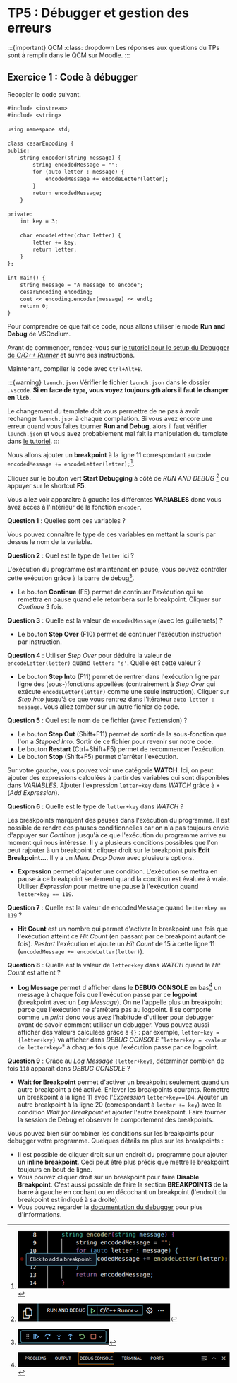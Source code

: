 # TP5 : Débugger et gestion des erreurs

:::{important} QCM
:class: dropdown
Les réponses aux questions du TPs sont à remplir dans le QCM sur Moodle.
:::

## Exercice 1 : Code à débugger

Recopier le code suivant.

```{code} cpp
#include <iostream>
#include <string>

using namespace std;

class cesarEncoding {
public:
    string encoder(string message) {
        string encodedMessage = "";
        for (auto letter : message) {
            encodedMessage += encodeLetter(letter);
        }
        return encodedMessage;
    }

private:
    int key = 3;

    char encodeLetter(char letter) {
        letter += key;
        return letter;
    }
};

int main() {
    string message = "A message to encode";
    cesarEncoding encoding;
    cout << encoding.encoder(message) << endl;
    return 0;
}
```

Pour comprendre ce que fait ce code, nous allons utiliser le mode **Run and Debug** de VSCodium.

Avant de commencer, rendez-vous sur [le tutoriel pour le setup du Debugger de *C/C++ Runner*](#vscodium-debugger) et suivre ses instructions.

Maintenant, compiler le code avec `Ctrl+Alt+B`.

:::{warning} `launch.json`
Vérifier le fichier `launch.json` dans le dossier `.vscode`. **Si en face de `type`, vous voyez toujours `gdb` alors il faut le changer en `lldb`.** 

Le changement du template doit vous permettre de ne pas à avoir rechanger `launch.json` à chaque compilation. Si vous avez encore une erreur quand vous faites tourner **Run and Debug**, alors il faut vérifier `launch.json` et vous avez probablement mal fait la manipulation du template dans [le tutoriel](#vscodium-debuuger).
:::

Nous allons ajouter un **breakpoint** à la ligne 11 correspondant au code `encodedMessage += encodeLetter(letter);`[^breakpoint].

[^breakpoint]: ![Breakpoint](../images/breakpoint.png)

Cliquer sur le bouton vert **Start Debugging** à côté de *RUN AND DEBUG* [^start_debugging] ou appuyer sur le shortcut **F5**.

[^start_debugging]: ![Start Debugging](../images/start-debugging.png)

Vous allez voir apparaître à gauche les différentes **VARIABLES** donc vous avez accès à l'intérieur de la fonction `encoder`.

**Question 1** : Quelles sont ces variables ?

Vous pouvez connaître le type de ces variables en mettant la souris par dessus le nom de la variable.

**Question 2** : Quel est le type de `letter` ici ?

L'exécution du programme est maintenant en pause, vous pouvez contrôler cette exécution grâce à la barre de debug[^debug_bar].
- Le bouton **Continue** (F5) permet de continuer l'exécution qui se remettra en pause quand elle retombera sur le breakpoint. Cliquer sur *Continue* 3 fois.

**Question 3** : Quelle est la valeur de `encodedMessage` (avec les guillemets) ?

- Le bouton **Step Over** (F10) permet de continuer l'exécution instruction par instruction.

**Question 4** : Utiliser *Step Over* pour déduire la valeur de `encodeLetter(letter)` quand `letter: 's'`. Quelle est cette valeur ?

- Le bouton **Step Into** (F11) permet de rentrer dans l'exécution ligne par ligne des (sous-)fonctions appellées (contrairement à *Step Over* qui exécute `encodeLetter(letter)` comme une seule instruction). Cliquer sur *Step Into* jusqu'à ce que vous rentrez dans l'itérateur `auto letter : message`. Vous allez tomber sur un autre fichier de code.

**Question 5** : Quel est le nom de ce fichier (avec l'extension) ?

- Le bouton **Step Out** (Shift+F11) permet de sortir de la sous-fonction que l'on a *Stepped Into*. Sortir de ce fichier pour revenir sur notre code.
- Le bouton **Restart** (Ctrl+Shift+F5) permet de recommencer l'exécution.
- Le bouton **Stop** (Shift+F5) permet d'arrêter l'exécution.

Sur votre gauche, vous pouvez voir une catégorie **WATCH**. Ici, on peut ajouter des expressions calculées à partir des variables qui sont disponibles dans *VARIABLES*. Ajouter l'expression `letter+key` dans *WATCH* grâce à `+` (*Add Expression*).

**Question 6** : Quelle est le type de `letter+key` dans *WATCH* ?

Les breakpoints marquent des pauses dans l'exécution du programme. Il est possible de rendre ces pauses conditionnelles car on n'a pas toujours envie d'appuyer sur *Continue* jusqu'à ce que l'exécution du programme arrive au moment qui nous intéresse. Il y a plusieurs conditions possibles que l'on peut rajouter à un breakpoint : cliquer droit sur le breakpoint puis **Edit Breakpoint...**. Il y a un *Menu Drop Down* avec plusieurs options.
- **Expression** permet d'ajouter une condition. L'exécution se mettra en pause à ce breakpoint seulement quand la condition est évaluée à vraie. Utiliser *Expression* pour mettre une pause à l'exécution quand `letter+key == 119`.

**Question 7** : Quelle est la valeur de encodedMessage quand `letter+key == 119` ?

- **Hit Count** est un nombre qui permet d'activer le breakpoint une fois que l'exécution atteint ce *Hit Count* (en passant par ce breakpoint autant de fois). *Restart* l'exécution et ajoute un *Hit Count* de 15 à cette ligne 11 (`encodedMessage += encodeLetter(letter)`).

**Question 8** : Quelle est la valeur de `letter+key` dans *WATCH* quand le *Hit Count* est atteint ?

- **Log Message** permet d'afficher dans le **DEBUG CONSOLE** en bas[^debug_console] un message à chaque fois que l'exécution passe par ce **logpoint** (breakpoint avec un *Log Message*). On ne l'appelle plus un breakpoint parce que l'exécution ne s'arrêtera pas au logpoint. Il se comporte comme un *print* donc vous avez l'habitude d'utiliser pour debugger avant de savoir comment utiliser un debugger. Vous pouvez aussi afficher des valeurs calculées grâce à `{}` : par exemple, `letter+key = {letter+key}` va afficher dans *DEBUG CONSOLE* "`letter+key = <valeur de letter+key>`" à chaque fois que l'exécution passe par ce logpoint.

**Question 9** : Grâce au *Log Message* `{letter+key}`, déterminer combien de fois `118` apparaît dans *DEBUG CONSOLE* ?

- **Wait for Breakpoint** permet d'activer un breakpoint seulement quand un autre breakpoint a été activé. Enlever les breakpoints courants. Remettre un breakpoint à la ligne 11 avec l'*Expression* `letter+key==104`. Ajouter un autre breakpoint à la ligne 20 (correspondant à `letter += key`) avec la condition *Wait for Breakpoint* et ajouter l'autre breakpoint. Faire tourner la session de Debug et observer le comportement des breakpoints.

[^debug_bar]: ![Debug Bar](../images/debug-bar.png)

[^debug_console]: ![Debug Console](../images/debug-console.png)

Vous pouvez bien sûr combiner les conditions sur les breakpoints pour debugger votre programme. Quelques détails en plus sur les breakpoints :
- Il est possible de cliquer droit sur un endroit du programme pour ajouter un **inline breakpoint**. Ceci peut être plus précis que mettre le breakpoint toujours en bout de ligne.
- Vous pouvez cliquer droit sur un breakpoint pour faire **Disable Breakpoint**. C'est aussi possible de faire la section **BREAKPOINTS** de la barre à gauche en cochant ou en décochant un breakpoint (l'endroit du breakpoint est indiqué à sa droite).
- Vous pouvez regarder la [documentation du debugger](https://code.visualstudio.com/docs/editor/debugging) pour plus d'informations.

<!-- ## Exercice 2 : Try Throw Catch

```{code} cpp

```

## Exercice 3 : Special Case Pattern

```{code} java

``` -->